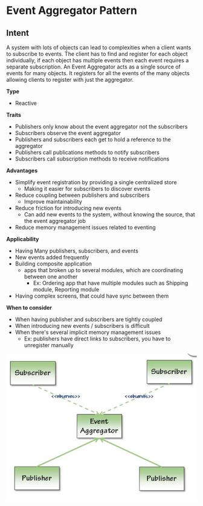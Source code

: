 # Event Aggregator Pattern 
## Intent 
A system with lots of objects can lead to complexities when a client wants to subscribe to events. The client has to find and register for each object individually, if each object has multiple events then each event requires a separate subscription. An Event Aggregator acts as a single source of events for many objects. It registers for all the events of the many objects allowing clients to register with just the aggregator.

**Type** 

- Reactive


**Traits**

- Publishers only know about the event aggregator not the subscribers
- Subscribers observe the event aggregator
- Publishers and subscribers each get to hold a reference to the aggregator
- Publishers call publications methods to notify subscribers
- Subscribers call subscription methods to receive notifications

**Advantages**

- Simplify event registration by providing a single centralized store 
  * Making it easier for subscribers to discover events 
- Reduce coupling between publishers and subscribers 
  * Improve maintainability 
- Reduce friction for introducing new events 
  * Can add new events to the system, without knowing the source, that the event aggregator job
- Reduce memory management issues related to eventing


**Applicability**

- Having Many publishers, subscribers, and events
- New events added frequently 
- Building composite application 
  - apps that broken up to several modules, which are coordinating between one another 
    - Ex: Ordering app that have multiple modules such as Shipping module, Reporting module 
- Having complex screens, that could have sync between them 

**When to consider**

- When having publisher and subscribers are tightly coupled 
- When introducing new events / subscribers is difficult 
- When there's several implicit memory management issues
  - Ex: publishers have direct links to subscribers, you have to unregister manually

![img_1.png](../resources/img.png)